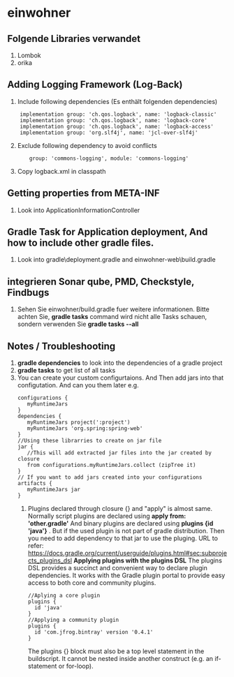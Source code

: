 # einwohner
## Folgende Libraries verwandet
1. Lombok
2. orika

## Adding Logging Framework (Log-Back)
1. Include following dependencies (Es enthält folgenden dependencies)
```
    implementation group: 'ch.qos.logback', name: 'logback-classic'
    implementation group: 'ch.qos.logback', name: 'logback-core'
    implementation group: 'ch.qos.logback', name: 'logback-access'
    implementation group: 'org.slf4j', name: 'jcl-over-slf4j'
```
2. Exclude following dependency to avoid conflicts
```
       group: 'commons-logging', module: 'commons-logging'
```
3. Copy logback.xml in classpath

## Getting properties from META-INF
1. Look into ApplicationInformationController

## Gradle Task for Application deployment, And how to include other gradle files.
1. Look into gradle\deployment.gradle and einwohner-web\build.gradle

## integrieren Sonar qube, PMD, Checkstyle, Findbugs 
1. Sehen Sie einwohner/build.gradle fuer weitere informationen.
Bitte achten Sie, **gradle tasks** command wird nicht alle Tasks schauen, sondern verwenden Sie **gradle tasks --all**  

## Notes / Troubleshooting

1. __gradle dependencies__ to look into the dependencies of a gradle project
1. __gradle tasks__ to get list of all tasks
1. You can create your custom configurtaions. And Then add jars into that configutation. And can you them later
   e.g.
   ```
   configurations {
      myRuntimeJars
   }
   dependencies {
      myRuntimeJars project(':project')
      myRuntimeJars 'org.spring:spring-web'
   }
   //Using these librarries to create on jar file
   jar {
      //This will add extracted jar files into the jar created by closure
      from configurations.myRuntimeJars.collect (zipTree it) 
   }
   // If you want to add jars created into your configurations
   artifacts {
      myRuntimeJars jar   
   }
   ```
   1. Plugins declared through closure {} and "apply" is almost same.
      Normally script plugins are declared using __apply from: 'other.gradle'__
      And binary plugins are declared using __plugins {id 'java'}__ . But if the used plugin is not part of gradle distribution. Then
      you need to add dependency to that jar to use the pluging.
      URL to refer: https://docs.gradle.org/current/userguide/plugins.html#sec:subprojects_plugins_dsl
      __Applying plugins with the plugins DSL__
      The plugins DSL provides a succinct and convenient way to declare plugin dependencies. It works with the Gradle plugin portal to 
      provide easy access to both core and community plugins.
      ```
      //Aplying a core plugin
      plugins {
        id 'java'
      }
      //Applying a community plugin
      plugins {
        id 'com.jfrog.bintray' version '0.4.1'
      }
      ```
      The plugins {} block must also be a top level statement in the buildscript. It cannot be nested inside another construct (e.g. an 
      if-statement or for-loop).
      
      
   
   
